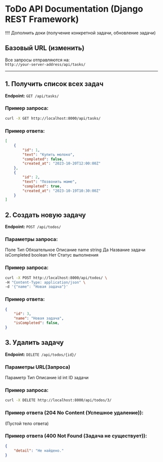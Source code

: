 # ToDo API Documentation (Django REST Framework)

!!!! Дополнить доки (получение конкретной задачи, обновление задачи)

## Базовый URL (изменить)
Все запросы отправляются на:  
`http://your-server-address/api/tasks/` 

---
## 1. Получить список всех задач
**Endpoint:** `GET /api/tasks/`

### Пример запроса:
```bash
curl -X GET http://localhost:8000/api/tasks/
```

### Пример ответа:
```json
[
    {
        "id": 1,
        "text": "Купить молоко",
        "completed": false,
        "created_at": "2023-10-20T12:00:00Z"
    },
    {
        "id": 2,
        "text": "Позвонить маме",
        "completed": true,
        "created_at": "2023-10-19T10:30:00Z"
    }
]

```
## 2. Создать новую задачу
**Endpoint:** `POST /api/todos/`

### Параметры запроса:

Поле	    Тип	        Обязательное	Описание
name	    string	    Да	            Название задачи
isCompleted	boolean	    Нет	            Статус выполнения

### Пример запроса:
```bash
curl -X POST http://localhost:8000/api/todos/ \
-H "Content-Type: application/json" \
-d '{"name": "Новая задача"}'
```

### Пример ответа:
```json
{
    "id": 3,
    "name": "Новая задача",
    "isCompleted": false,
}
```
## 3. Удалить задачу
**Endpoint:** `DELETE /api/todos/{id}/`

### Параметры URL(Запроса)

Параметр  Тип	 Описание
id	      int	 ID задачи

### Пример запроса:
```bash
curl -X DELETE http://localhost:8000/api/todos/3/
```

### Пример ответа (204 No Content (Успешное удаление)):

(Пустой тело ответа)

### Пример ответа (400 Not Found (Задача не существует)):

```json
{
    "detail": "Не найдено."
}
```